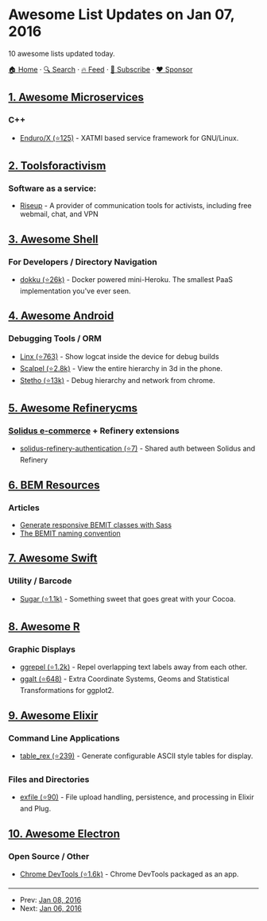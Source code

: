 # Awesome List Updates on Jan 07, 2016

10 awesome lists updated today.

[🏠 Home](/README.md) · [🔍 Search](https://www.trackawesomelist.com/search/) · [🔥 Feed](https://www.trackawesomelist.com/rss.xml) · [📮 Subscribe](https://trackawesomelist.us17.list-manage.com/subscribe?u=d2f0117aa829c83a63ec63c2f&id=36a103854c) · [❤️  Sponsor](https://github.com/sponsors/theowenyoung)



## [1. Awesome Microservices](/content/mfornos/awesome-microservices/README.md)

### C++

*   [Enduro/X (⭐125)](https://github.com/endurox-dev/endurox/) - XATMI based service framework for GNU/Linux.

## [2. Toolsforactivism](/content/drewrwilson/toolsforactivism/README.md)

### Software as a service:

*   [Riseup](http://riseup.net/) - A provider of communication tools for activists, including free webmail, chat, and VPN

## [3. Awesome Shell](/content/alebcay/awesome-shell/README.md)

### For Developers / Directory Navigation

*   [dokku (⭐26k)](https://github.com/dokku/dokku) - Docker powered mini-Heroku. The smallest PaaS implementation you've ever seen.

## [4. Awesome Android](/content/JStumpp/awesome-android/README.md)

### Debugging Tools / ORM

*   [Linx (⭐763)](https://github.com/pedrovgs/Lynx) - Show logcat inside the device for debug builds
*   [Scalpel (⭐2.8k)](https://github.com/JakeWharton/scalpel) - View the entire hierarchy in 3d in the phone.
*   [Stetho (⭐13k)](https://github.com/facebook/stetho) - Debug hierarchy and network from chrome.

## [5. Awesome Refinerycms](/content/refinerycms-contrib/awesome-refinerycms/README.md)

### [Solidus e-commerce](https://github.com/solidusio/solidus)   \+ Refinery extensions

*   [solidus-refinery-authentication (⭐7)](https://github.com/refinerycms-contrib/solidus-refinery-authentication) - Shared auth between Solidus and Refinery

## [6. BEM Resources](/content/sturobson/BEM-resources/README.md)

### Articles

*   [Generate responsive BEMIT classes with Sass](http://codepen.io/craigmdennis/post/generate-responsive-bemit-classes-with-sass)
*   [The BEMIT naming convention](http://www.jamesturneronline.net/beautifulweb/bemit-naming-convention.html)

## [7. Awesome Swift](/content/matteocrippa/awesome-swift/README.md)

### Utility / Barcode

*   [Sugar (⭐1.1k)](https://github.com/hyperoslo/Sugar) - Something sweet that goes great with your Cocoa.

## [8. Awesome R](/content/qinwf/awesome-R/README.md)

### Graphic Displays

*   [ggrepel (⭐1.2k)](https://github.com/slowkow/ggrepel) - Repel overlapping text labels away from each other.
*   [ggalt (⭐648)](https://github.com/hrbrmstr/ggalt) - Extra Coordinate Systems, Geoms and Statistical Transformations for ggplot2.

## [9. Awesome Elixir](/content/h4cc/awesome-elixir/README.md)

### Command Line Applications

*   [table\_rex (⭐239)](https://github.com/djm/table_rex) - Generate configurable ASCII style tables for display.

### Files and Directories

*   [exfile (⭐90)](https://github.com/keichan34/exfile) - File upload handling, persistence, and processing in Elixir and Plug.

## [10. Awesome Electron](/content/sindresorhus/awesome-electron/README.md)

### Open Source / Other

*   [Chrome DevTools (⭐1.6k)](https://github.com/auchenberg/chrome-devtools-app) - Chrome DevTools packaged as an app.

---

- Prev: [Jan 08, 2016](/content/2016/01/08/README.md)
- Next: [Jan 06, 2016](/content/2016/01/06/README.md)